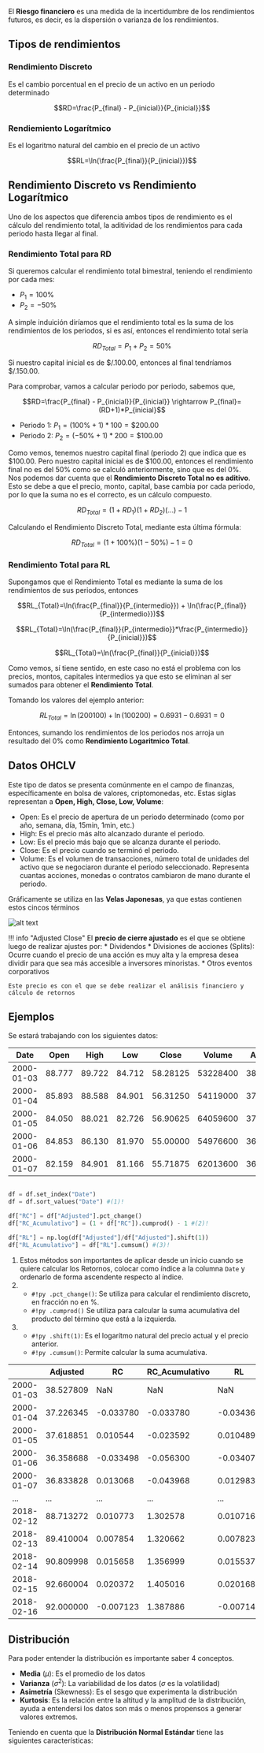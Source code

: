 El **Riesgo financiero** es una medida de la incertidumbre de los rendimientos futuros, es decir, es la dispersión o varianza de los rendimientos.

## Tipos de rendimientos

### Rendimiento Discreto

Es el cambio porcentual en el precio de un activo en un periodo determinado

$$RD=\frac{P_{final} - P_{inicial}}{P_{inicial}}$$

### Rendiemiento Logarítmico

Es el logaritmo natural del cambio en el precio de un activo

$$RL=\ln(\frac{P_{final}}{P_{inicial}})$$

## Rendimiento Discreto vs Rendimiento Logarítmico

Uno de los aspectos que diferencia ambos tipos de rendimiento es el cálculo del rendimiento total, la aditividad de los rendimientos para cada periodo hasta llegar al final.

### Rendimiento Total para RD

Si queremos calcular el rendimiento total bimestral, teniendo el rendimiento por cada mes:

* $P_1=100\%$
* $P_2=-50\%$

A simple induición diríamos que el rendimiento total es la suma de los rendimientos de los periodos, si es así, entonces el rendimiento total sería

$$RD_{Total}=P_1+P_2=50\%$$

Si nuestro capital inicial es de $\$/.100.00$, entonces al final tendríamos $\$/. 150.00$.

Para comprobar, vamos a calcular periodo por periodo, sabemos que,

$$RD=\frac{P_{final} - P_{inicial}}{P_{inicial}} \rightarrow P_{final}=(RD+1)*P_{inicial}$$

* Periodo 1: $P_{1}=(100\%+1)*100 = \$200.00$
* Periodo 2: $P_{2}=(-50\%+1)*200 = \$100.00$

Como vemos, tenemos nuestro capital final (periodo 2) que indica que es $\$100.00$. Pero nuestro capital inicial es de $\$100.00$, entonces el rendimiento final no es del $50\%$ como se calculó anteriormente, sino que es del $0\%$. Nos podemos dar cuenta que el **Rendimiento Discreto Total no es aditivo**. Esto se debe a que el precio, monto, capital, base cambia por cada periodo, por lo que la suma no es el correcto, es un cálculo compuesto.

$$RD_{Total}=(1+RD_1)(1+RD_2)(...) - 1$$

Calculando el Rendimiento Discreto Total, mediante esta última fórmula:

$$RD_{Total}=(1+100\%)(1-50\%) - 1 = 0$$

### Rendimiento Total para RL

Supongamos que el Rendimiento Total es mediante la suma de los rendimientos de sus periodos, entonces

$$RL_{Total}=\ln(\frac{P_{final}}{P_{intermedio}}) + \ln(\frac{P_{final}}{P_{intermedio}})$$

$$RL_{Total}=\ln(\frac{P_{final}}{P_{intermedio}}*\frac{P_{intermedio}}{P_{inicial}})$$

$$RL_{Total}=\ln(\frac{P_{final}}{P_{inicial}})$$

Como vemos, sí tiene sentido, en este caso no está el problema con los precios, montos, capitales intermedios ya que esto se eliminan al ser sumados para obtener el **Rendimiento Total**.

Tomando los valores del ejemplo anterior:

$$RL_{Total}=\ln({200}{100}) + \ln({100}{200}) = 0.6931 - 0.6931 = 0$$

Entonces, sumando los rendimientos de los periodos nos arroja un resultado del $0\%$ como **Rendimiento Logaritmico Total**.

## Datos OHCLV

Este tipo de datos se presenta comúnmente en el campo de finanzas, específicamente en bolsa de valores, criptomonedas, etc. Estas siglas representan a **Open, High, Close, Low, Volume**:

* Open: Es el precio de apertura de un periodo determinado (como por año, semana, día, 15min, 1min, etc.)
* High: Es el precio más alto alcanzado durante el periodo.
* Low: Es el precio más bajo que se alcanza durante el periodo.
* Close: Es el precio cuando se terminó el periodo.
* Volume: Es el volumen de transacciones, número total de unidades del activo que se negociaron durante el periodo seleccionado. Representa cuantas acciones, monedas o contratos cambiaron de mano durante el periodo.

Gráficamente se utiliza en las **Velas Japonesas**, ya que estas contienen estos cincos términos

![alt text](../images/velaJaponesa.png)

!!! info "Adjusted Close"
    El **precio de cierre ajustado** es el que se obtiene luego de realizar ajustes por:
    * Dividendos
    * Divisiones de acciones (Splits): Ocurre cuando el precio de una acción es muy alta y la empresa desea dividir para que sea más accesible a inversores minoristas.
    * Otros eventos corporativos
    
    Este precio es con el que se debe realizar el análisis financiero y cálculo de retornos

## Ejemplos

Se estará trabajando con los siguientes datos:

|       Date |   Open |   High |    Low |    Close |   Volume |  Adjusted |
|------------|--------|--------|--------|----------|----------|-----------|
| 2000-01-03 | 88.777 | 89.722 | 84.712 | 58.28125 | 53228400 | 38.527809 |
| 2000-01-04 | 85.893 | 88.588 | 84.901 | 56.31250 | 54119000 | 37.226345 |
| 2000-01-05 | 84.050 | 88.021 | 82.726 | 56.90625 | 64059600 | 37.618851 |
| 2000-01-06 | 84.853 | 86.130 | 81.970 | 55.00000 | 54976600 | 36.358688 |
| 2000-01-07 | 82.159 | 84.901 | 81.166 | 55.71875 | 62013600 | 36.833828 |


```py hl_lines="1-2 4-5 7-8"

df = df.set_index("Date")
df = df.sort_values("Date") #(1)!

df["RC"] = df["Adjusted"].pct_change()
df["RC_Acumulativo"] = (1 + df["RC"]).cumprod() - 1 #(2)!

df["RL"] = np.log(df["Adjusted"]/df["Adjusted"].shift(1)) 
df["RL_Acumulativo"] = df["RL"].cumsum() #(3)!
```

1. Estos métodos son importantes de aplicar desde un inicio cuando se quiere calcular los Retornos, colocar como índice a la columna `Date` y ordenarlo de forma ascendente respecto al índice.
2. 
    * `#!py .pct_change()`: Se utiliza para calcular el rendimiento discreto, en fracción no en %.
    * `#!py .cumprod()` Se utiliza para calcular la suma acumulativa del producto del término que está a la izquierda.
3. 
    * `#!py .shift(1)`: Es el logarítmo natural del precio actual y el precio anterior.
    * `#!py .cumsum()`: Permite calcular la suma acumulativa.

|            |  Adjusted |        RC | RC_Acumulativo |        RL | RL_Acumulativo |
|------------|-----------|-----------|----------------|-----------|----------------|
| 2000-01-03 | 38.527809 |       NaN |            NaN |       NaN |            NaN |
| 2000-01-04 | 37.226345 | -0.033780 |      -0.033780 | -0.034364 |      -0.034364 |
| 2000-01-05 | 37.618851 |  0.010544 |      -0.023592 |  0.010489 |      -0.023875 |
| 2000-01-06 | 36.358688 | -0.033498 |      -0.056300 | -0.034072 |      -0.057947 |
| 2000-01-07 | 36.833828 |  0.013068 |      -0.043968 |  0.012983 |      -0.044964 |
| ...        |       ... |       ... |            ... |       ... |            ... |
| 2018-02-12 | 88.713272 |  0.010773 |       1.302578 |  0.010716 |       0.834029 |
| 2018-02-13 | 89.410004 |  0.007854 |       1.320662 |  0.007823 |       0.841852 |
| 2018-02-14 | 90.809998 |  0.015658 |       1.356999 |  0.015537 |       0.857389 |
| 2018-02-15 | 92.660004 |  0.020372 |       1.405016 |  0.020168 |       0.877557 |
| 2018-02-16 | 92.000000 | -0.007123 |       1.387886 | -0.007148 |       0.870408 |

## Distribución

Para poder entender la distribución es importante saber 4 conceptos.

* **Media** ($\mu$): Es el promedio de los datos
* **Varianza** ($\sigma^2$): La variabilidad de los datos ($\sigma$ es la volatilidad)
* **Asimetría** (Skewness): Es el sesgo que experimenta la distribución
* **Kurtosis**: Es la relación entre la altitud y la amplitud de la distribución, ayuda a entendersi los datos son más o menos propensos a generar valores extremos.

Teniendo en cuenta que la **Distribución Normal Estándar** tiene las siguientes características:

$$$$